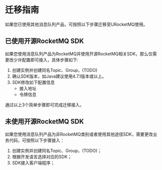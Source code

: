 # 迁移指南

如果您已使用其他消息队列产品，可按照以下步骤迁移至URocketMQ使用。


## 已使用开源RocketMQ SDK

如果您使用消息队列产品为RocketMQ并使用开源RocketMQ相关SDK，那么仅需更改少许配置即可接入，具体步骤如下:

1. 创建实例并创建同名Topic、Group，(TODO)
2. 确认SDK版本，如Java建议使用4.7.1版本或以上。
3. SDK修改如下配置信息
   * 接入地址
   * 令牌信息

通过以上3个简单步骤即可完成迁移接入。

## 未使用开源RocketMQ SDK

如果您使用消息队列产品为非RocketMQ类别或者使用其他途径SDK，需要更改业务代码，可按照以下步骤接入：

1. 创建实例并创建同名Topic、Group，(TODO)；
2. 根据开发语言选择对应的SDK；
3. SDK接入客户端程序；